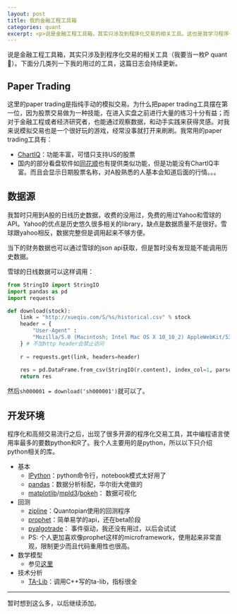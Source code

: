 ```yaml
---
layout: post
title: 我的金融工程工具箱
categories: quant
excerpt: <p>说是金融工程工具箱，其实只涉及到程序化交易的相关工具。这也是我学习程序化交易的一点阶段总结。</p>
---
```


说是金融工程工具箱，其实只涉及到程序化交易的相关工具（我要当一枚P quant :grimacing:）。下面分几类列一下我的用过的工具，这篇日志会持续更新。

## Paper Trading

这里的paper trading是指纯手动的模拟交易。为什么把paper trading工具摆在第一位，因为股票交易做为一种技能，在进入实盘之前进行大量的练习十分有益；而对于金融工程或者经济研究者，也能通过观察数据，和动手实践来获得灵感。对我来说模拟交易也是一个很好玩的游戏，经常没事就打开来刷刷。我常用的paper trading工具有：

* [ChartIQ](https://itunes.apple.com/cn/app/chartiq-practice-trading-simulator/id517702104?l=en&mt=8)：功能丰富，可惜只支持US的股票
* 国内的部分看盘软件如[同花顺](http://10jkqa.com.cn)也有提供类似功能，但是功能没有ChartIQ丰富。而且会显示日期股票名称，对A股熟悉的人基本会知道后面的行情。。。

## 数据源

我暂时只用到A股的日线历史数据，收费的没用过，免费的用过Yahoo和雪球的API。Yahoo的优点是历史悠久很多相关的library，缺点是数据质量不是很好。雪球跟yahoo相反，数据完整但是调用起来不够方便。

当下的财务数据也可以通过雪球的json api获取，但是暂时没有发现能不能调用历史数据。

雪球的日线数据可以这样调用：

``` python
from StringIO import StringIO
import pandas as pd
import requests

def download(stock):
    link = "http://xueqiu.com/S/%s/historical.csv" % stock
    header = {
        "User-Agent" : 
        "Mozilla/5.0 (Macintosh; Intel Mac OS X 10_10_2) AppleWebKit/537.36 (KHTML, like Gecko) Chrome/40.0.2214.111 Safari/537.36"
    } # 不加http header会禁止访问
    
    r = requests.get(link, headers=header)
    
    res = pd.DataFrame.from_csv(StringIO(r.content), index_col=1, parse_dates=True)
    return res
```

然后```sh000001 = download('sh000001')```就可以了。



## 开发环境

程序化和高频交易流行之后，出现了很多开源的程序化交易工具，其中编程语言使用率最多的要数python和R了。我个人主要用的是python，所以以下只介绍python相关的库。

* 基本
    * [IPython](http://ipython.org/)：python命令行，notebook模式太好用了
    * [pandas](pandas.pydata.org)：数据分析标配，华尔街大佬做的
    * [matplotlib](matplotlib.org)/[mpld3](https://mpld3.github.io)/[bokeh](bokeh.pydata.org)： 数据可视化
* 回测
    * [zipline](https://github.com/quantopian/zipline)：Quantopian使用的回测程序
    * [prophet](http://prophet.michaelsu.io)：简单易学的api，还在beta阶段
    * [pyalgotrade](https://github.com/gbeced/pyalgotrade)： 事件驱动，我还没有用过，以后会试试
    * PS: 个人更加喜欢像prophet这样的microframework，使用起来非常直观，限制更少而且代码重用性也很高。
* 数学模型
    * 参见[这里](https://github.com/vinta/awesome-python#science-and-data-analysis)
* 技术分析
    * [TA-Lib](https://github.com/mrjbq7/ta-lib)：调用C++写的ta-lib，指标很全

---

暂时想到这么多，以后继续添加。




